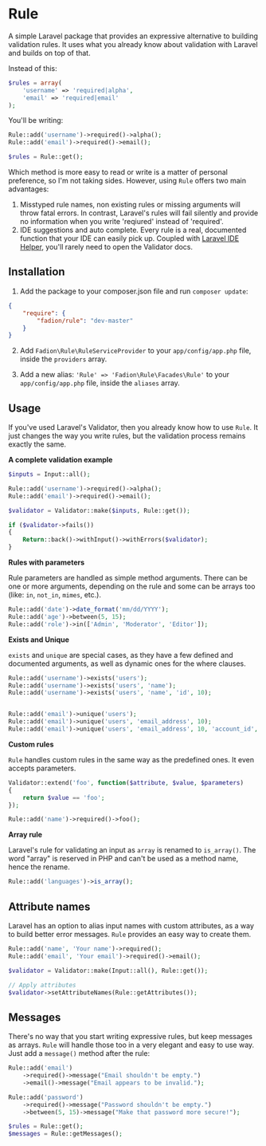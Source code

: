 # Rule

A simple Laravel package that provides an expressive alternative to building validation rules. It uses what you already know about validation with Laravel and builds on top of that.

Instead of this:

```php
$rules = array(
    'username' => 'required|alpha',
    'email' => 'required|email'
);
```

You'll be writing:

```php
Rule::add('username')->required()->alpha();
Rule::add('email')->required()->email();

$rules = Rule::get();
```

Which method is more easy to read or write is a matter of personal preference, so I'm not taking sides. However, using `Rule` offers two main advantages:

1. Misstyped rule names, non existing rules or missing arguments will throw fatal errors. In contrast, Laravel's rules will fail silently and provide no information when you write 'reqiured' instead of 'required'.
2. IDE suggestions and auto complete. Every rule is a real, documented function that your IDE can easily pick up. Coupled with [Laravel IDE Helper](https://github.com/barryvdh/laravel-ide-helper), you'll rarely need to open the Validator docs.

## Installation

1. Add the package to your composer.json file and run `composer update`:

```json
{
    "require": {
        "fadion/rule": "dev-master"
    }
}
```

2. Add `Fadion\Rule\RuleServiceProvider` to your `app/config/app.php` file, inside the `providers` array.

3. Add a new alias: `'Rule' => 'Fadion\Rule\Facades\Rule'` to your `app/config/app.php` file, inside the `aliases` array.

## Usage

If you've used Laravel's Validator, then you already know how to use `Rule`. It just changes the way you write rules, but the validation process remains exactly the same.

**A complete validation example**

```php
$inputs = Input::all();

Rule::add('username')->required()->alpha();
Rule::add('email')->required()->email();

$validator = Validator::make($inputs, Rule::get());

if ($validator->fails())
{
    Return::back()->withInput()->withErrors($validator);
}
```

**Rules with parameters**

Rule parameters are handled as simple method arguments. There can be one or more arguments, depending on the rule and some can be arrays too (like: `in`, `not_in`, `mimes`, etc.).

```php
Rule::add('date')->date_format('mm/dd/YYYY');
Rule::add('age')->between(5, 15);
Rule::add('role')->in(['Admin', 'Moderator', 'Editor']);
```

**Exists and Unique**

`exists` and `unique` are special cases, as they have a few defined and documented arguments, as well as dynamic ones for the where clauses.

```php
Rule::add('username')->exists('users');
Rule::add('username')->exists('users', 'name');
Rule::add('username')->exists('users', 'name', 'id', 10);


Rule::add('email')->unique('users');
Rule::add('email')->unique('users', 'email_address', 10);
Rule::add('email')->unique('users', 'email_address', 10, 'account_id', 1);
```

**Custom rules**

`Rule` handles custom rules in the same way as the predefined ones. It even accepts parameters.

```php
Validator::extend('foo', function($attribute, $value, $parameters)
{
    return $value == 'foo';
});

Rule::add('name')->required()->foo();
```

**Array rule**

Laravel's rule for validating an input as `array` is renamed to `is_array()`. The word "array" is reserved in PHP and can't be used as a method name, hence the rename.

```php
Rule::add('languages')->is_array();
```

## Attribute names

Laravel has an option to alias input names with custom attributes, as a way to build better error messages. `Rule` provides an easy way to create them.

```php
Rule::add('name', 'Your name')->required();
Rule::add('email', 'Your email')->required()->email();

$validator = Validator::make(Input::all(), Rule::get());

// Apply attributes
$validator->setAttributeNames(Rule::getAttributes());
```

## Messages

There's no way that you start writing expressive rules, but keep messages as arrays. `Rule` will handle those too in a very elegant and easy to use way. Just add a `message()` method after the rule:

```php
Rule::add('email')
    ->required()->message("Email shouldn't be empty.")
    ->email()->message("Email appears to be invalid.");

Rule::add('password')
    ->required()->message("Password shouldn't be empty.")
    ->between(5, 15)->message("Make that password more secure!");

$rules = Rule::get();
$messages = Rule::getMessages();
```